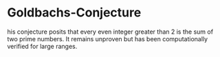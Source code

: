 # Goldbachs-Conjecture
his conjecture posits that every even integer greater than 2 is the sum of two prime numbers. It remains unproven but has been   computationally verified for large ranges.
